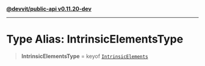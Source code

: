 [**@devvit/public-api v0.11.20-dev**](../../../../../../README.md)

---

# Type Alias: IntrinsicElementsType

> **IntrinsicElementsType** = keyof [`IntrinsicElements`](../interfaces/IntrinsicElements.md)
